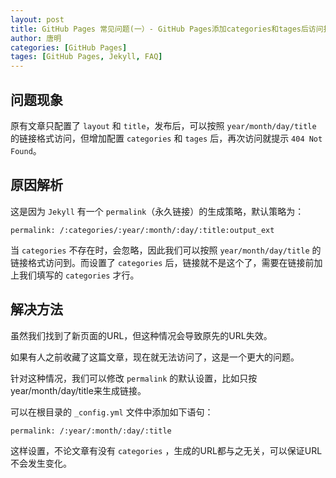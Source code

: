 ```yaml
---
layout: post
title: GitHub Pages 常见问题(一）- GitHub Pages添加categories和tages后访问报404 Not Found
author: 唐明
categories: [GitHub Pages]
tages: [GitHub Pages, Jekyll, FAQ]
---
```

## 问题现象

原有文章只配置了 `layout` 和 `title`，发布后，可以按照 `year/month/day/title` 的链接格式访问，但增加配置 `categories` 和 `tages` 后，再次访问就提示 `404 Not Found`。

## 原因解析

这是因为 `Jekyll` 有一个 `permalink`（永久链接）的生成策略，默认策略为：
```
permalink: /:categories/:year/:month/:day/:title:output_ext
```
当 `categories` 不存在时，会忽略，因此我们可以按照 `year/month/day/title` 的链接格式访问到。而设置了 `categories` 后，链接就不是这个了，需要在链接前加上我们填写的 `categories` 才行。

## 解决方法

虽然我们找到了新页面的URL，但这种情况会导致原先的URL失效。

如果有人之前收藏了这篇文章，现在就无法访问了，这是一个更大的问题。

<!--以上为摘要内容-->

针对这种情况，我们可以修改 `permalink` 的默认设置，比如只按year/month/day/title来生成链接。

可以在根目录的 `_config.yml` 文件中添加如下语句：
```
permalink: /:year/:month/:day/:title
```

这样设置，不论文章有没有 `categories` ，生成的URL都与之无关，可以保证URL不会发生变化。